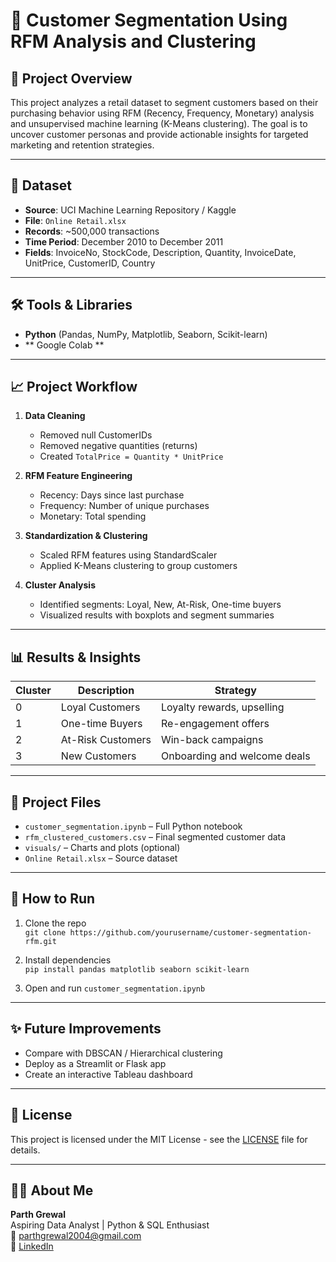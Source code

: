
# 🧠 Customer Segmentation Using RFM Analysis and Clustering

## 📌 Project Overview

This project analyzes a retail dataset to segment customers based on their purchasing behavior using RFM (Recency, Frequency, Monetary) analysis and unsupervised machine learning (K-Means clustering). The goal is to uncover customer personas and provide actionable insights for targeted marketing and retention strategies.

---

## 📁 Dataset

- **Source**: UCI Machine Learning Repository / Kaggle
- **File**: `Online Retail.xlsx`
- **Records**: ~500,000 transactions
- **Time Period**: December 2010 to December 2011
- **Fields**: InvoiceNo, StockCode, Description, Quantity, InvoiceDate, UnitPrice, CustomerID, Country

---

## 🛠️ Tools & Libraries

- **Python** (Pandas, NumPy, Matplotlib, Seaborn, Scikit-learn)
- ** Google Colab **


---

## 📈 Project Workflow

1. **Data Cleaning**
   - Removed null CustomerIDs
   - Removed negative quantities (returns)
   - Created `TotalPrice = Quantity * UnitPrice`

2. **RFM Feature Engineering**
   - Recency: Days since last purchase
   - Frequency: Number of unique purchases
   - Monetary: Total spending

3. **Standardization & Clustering**
   - Scaled RFM features using StandardScaler
   - Applied K-Means clustering to group customers

4. **Cluster Analysis**
   - Identified segments: Loyal, New, At-Risk, One-time buyers
   - Visualized results with boxplots and segment summaries

---

## 📊 Results & Insights

| Cluster | Description             | Strategy                      |
|---------|-------------------------|-------------------------------|
| 0       | Loyal Customers         | Loyalty rewards, upselling    |
| 1       | One-time Buyers         | Re-engagement offers          |
| 2       | At-Risk Customers       | Win-back campaigns            |
| 3       | New Customers           | Onboarding and welcome deals |

---

## 📂 Project Files

- `customer_segmentation.ipynb` – Full Python notebook
- `rfm_clustered_customers.csv` – Final segmented customer data
- `visuals/` – Charts and plots (optional)
- `Online Retail.xlsx` – Source dataset

---

## 📌 How to Run

1. Clone the repo  
   `git clone https://github.com/yourusername/customer-segmentation-rfm.git`

2. Install dependencies  
   `pip install pandas matplotlib seaborn scikit-learn`

3. Open and run `customer_segmentation.ipynb`

---

## ✨ Future Improvements

- Compare with DBSCAN / Hierarchical clustering
- Deploy as a Streamlit or Flask app
- Create an interactive Tableau dashboard

---

## 📄 License

This project is licensed under the MIT License - see the [LICENSE](LICENSE) file for details.

---

## 🙋‍♂️ About Me

**Parth Grewal**  
Aspiring Data Analyst | Python & SQL Enthusiast  
📧 parthgrewal2004@gmail.com  
🔗 [LinkedIn](https://www.linkedin.com/in/your-profile)
